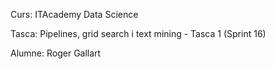 Curs: ITAcademy Data Science

Tasca: Pipelines, grid search i text mining - Tasca 1 (Sprint 16)

Alumne: Roger Gallart

